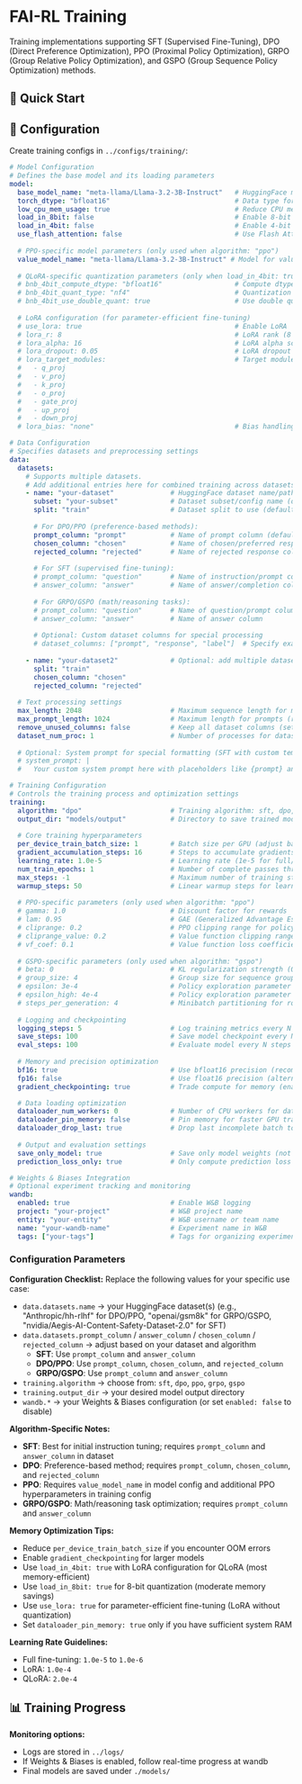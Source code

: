 # FAI-RL Training

Training implementations supporting SFT (Supervised Fine-Tuning), DPO (Direct Preference Optimization), PPO (Proximal Policy Optimization), GRPO (Group Relative Policy Optimization), and GSPO (Group Sequence Policy Optimization) methods.

## 🚀 Quick Start

## 🔧 Configuration

Create training configs in `../configs/training/`:

```yaml
# Model Configuration
# Defines the base model and its loading parameters
model:
  base_model_name: "meta-llama/Llama-3.2-3B-Instruct"   # HuggingFace model name or local path
  torch_dtype: "bfloat16"                               # Data type for model weights (bfloat16/float16/float32)
  low_cpu_mem_usage: true                               # Reduce CPU memory usage during model loading
  load_in_8bit: false                                   # Enable 8-bit quantization
  load_in_4bit: false                                   # Enable 4-bit quantization (for QLoRA)
  use_flash_attention: false                            # Use Flash Attention for faster training (if supported)
  
  # PPO-specific model parameters (only used when algorithm: "ppo")
  value_model_name: "meta-llama/Llama-3.2-3B-Instruct" # Model for value function (typically same as base_model)
  
  # QLoRA-specific quantization parameters (only when load_in_4bit: true)
  # bnb_4bit_compute_dtype: "bfloat16"                  # Compute dtype for 4-bit quantization
  # bnb_4bit_quant_type: "nf4"                          # Quantization type: "nf4" or "fp4"
  # bnb_4bit_use_double_quant: true                     # Use double quantization for better accuracy
  
  # LoRA configuration (for parameter-efficient fine-tuning)
  # use_lora: true                                      # Enable LoRA
  # lora_r: 8                                           # LoRA rank (8 for LoRA, 16 for QLoRA)
  # lora_alpha: 16                                      # LoRA alpha scaling factor (typically 2x rank)
  # lora_dropout: 0.05                                  # LoRA dropout rate
  # lora_target_modules:                                # Target modules for LoRA
  #   - q_proj
  #   - v_proj
  #   - k_proj
  #   - o_proj
  #   - gate_proj
  #   - up_proj
  #   - down_proj
  # lora_bias: "none"                                   # Bias handling: "none", "all", or "lora_only"

# Data Configuration
# Specifies datasets and preprocessing settings
data:
  datasets:
    # Supports multiple datasets. 
    # Add additional entries here for combined training across datasets.
    - name: "your-dataset"              # HuggingFace dataset name/path (required) e.g. Anthropic/hh-rlhf
      subset: "your-subset"             # Dataset subset/config name (optional)
      split: "train"                    # Dataset split to use (default: "train")
      
      # For DPO/PPO (preference-based methods):
      prompt_column: "prompt"           # Name of prompt column (default: "prompt")
      chosen_column: "chosen"           # Name of chosen/preferred response column (default: "chosen")
      rejected_column: "rejected"       # Name of rejected response column (default: "rejected")
      
      # For SFT (supervised fine-tuning):
      # prompt_column: "question"       # Name of instruction/prompt column
      # answer_column: "answer"         # Name of answer/completion column (default: "answer")
      
      # For GRPO/GSPO (math/reasoning tasks):
      # prompt_column: "question"       # Name of question/prompt column
      # answer_column: "answer"         # Name of answer column
      
      # Optional: Custom dataset columns for special processing
      # dataset_columns: ["prompt", "response", "label"]  # Specify exact columns to keep
      
    - name: "your-dataset2"             # Optional: add multiple datasets for combined training
      split: "train"
      chosen_column: "chosen"
      rejected_column: "rejected"
  
  # Text processing settings
  max_length: 2048                      # Maximum sequence length for model input
  max_prompt_length: 1024               # Maximum length for prompts (rest reserved for responses)
  remove_unused_columns: false          # Keep all dataset columns (set true to save memory)
  dataset_num_proc: 1                   # Number of processes for dataset preprocessing (optional)
  
  # Optional: System prompt for special formatting (SFT with custom templates)
  # system_prompt: |
  #   Your custom system prompt here with placeholders like {prompt} and {response}

# Training Configuration  
# Controls the training process and optimization settings
training:
  algorithm: "dpo"                      # Training algorithm: sft, dpo, ppo, grpo, gspo
  output_dir: "models/output"           # Directory to save trained model and checkpoints
  
  # Core training hyperparameters
  per_device_train_batch_size: 1        # Batch size per GPU (adjust based on GPU memory)
  gradient_accumulation_steps: 16       # Steps to accumulate gradients (effective batch = batch_size × accum_steps × num_gpus)
  learning_rate: 1.0e-5                 # Learning rate (1e-5 for full/LoRA, 1e-4 to 2e-4 for QLoRA)
  num_train_epochs: 1                   # Number of complete passes through the dataset
  max_steps: -1                         # Maximum number of training steps (-1 = train for num_train_epochs)
  warmup_steps: 50                      # Linear warmup steps for learning rate scheduler
  
  # PPO-specific parameters (only used when algorithm: "ppo")
  # gamma: 1.0                          # Discount factor for rewards
  # lam: 0.95                           # GAE (Generalized Advantage Estimation) lambda
  # cliprange: 0.2                      # PPO clipping range for policy updates
  # cliprange_value: 0.2                # Value function clipping range
  # vf_coef: 0.1                        # Value function loss coefficient
  
  # GSPO-specific parameters (only used when algorithm: "gspo")
  # beta: 0                             # KL regularization strength (0 = no KL penalty)
  # group_size: 4                       # Group size for sequence grouping
  # epsilon: 3e-4                       # Policy exploration parameter (lower bound)
  # epsilon_high: 4e-4                  # Policy exploration parameter (upper bound)  
  # steps_per_generation: 4             # Minibatch partitioning for rollout data
  
  # Logging and checkpointing
  logging_steps: 5                      # Log training metrics every N steps
  save_steps: 100                       # Save model checkpoint every N steps
  eval_steps: 100                       # Evaluate model every N steps (optional, used by DPO/GRPO/GSPO/SFT)
  
  # Memory and precision optimization
  bf16: true                            # Use bfloat16 precision (recommended for modern GPUs)
  fp16: false                           # Use float16 precision (alternative to bf16)
  gradient_checkpointing: true          # Trade compute for memory (enables larger models/batch sizes)

  # Data loading optimization
  dataloader_num_workers: 0             # Number of CPU workers for data loading (0 = main process only)
  dataloader_pin_memory: false          # Pin memory for faster GPU transfer (set true if sufficient RAM)
  dataloader_drop_last: true            # Drop last incomplete batch to ensure consistent batch sizes
  
  # Output and evaluation settings
  save_only_model: true                 # Save only model weights (not optimizer states) to reduce disk usage
  prediction_loss_only: true            # Only compute prediction loss during evaluation

# Weights & Biases Integration
# Optional experiment tracking and monitoring
wandb:  
  enabled: true                         # Enable W&B logging
  project: "your-project"               # W&B project name
  entity: "your-entity"                 # W&B username or team name
  name: "your-wandb-name"               # Experiment name in W&B
  tags: ["your-tags"]                   # Tags for organizing experiments
```

### Configuration Parameters

**Configuration Checklist:**
Replace the following values for your specific use case:
- `data.datasets.name` → your HuggingFace dataset(s) (e.g., "Anthropic/hh-rlhf" for DPO/PPO, "openai/gsm8k" for GRPO/GSPO, "nvidia/Aegis-AI-Content-Safety-Dataset-2.0" for SFT)
- `data.datasets.prompt_column` / `answer_column` / `chosen_column` / `rejected_column` → adjust based on your dataset and algorithm
  - **SFT**: Use `prompt_column` and `answer_column`
  - **DPO/PPO**: Use `prompt_column`, `chosen_column`, and `rejected_column`
  - **GRPO/GSPO**: Use `prompt_column` and `answer_column`
- `training.algorithm` → choose from: `sft`, `dpo`, `ppo`, `grpo`, `gspo`
- `training.output_dir` → your desired model output directory  
- `wandb.*` → your Weights & Biases configuration (or set `enabled: false` to disable)

**Algorithm-Specific Notes:**
- **SFT**: Best for initial instruction tuning; requires `prompt_column` and `answer_column` in dataset
- **DPO**: Preference-based method; requires `prompt_column`, `chosen_column`, and `rejected_column`
- **PPO**: Requires `value_model_name` in model config and additional PPO hyperparameters in training config
- **GRPO/GSPO**: Math/reasoning task optimization; requires `prompt_column` and `answer_column`

**Memory Optimization Tips:**
- Reduce `per_device_train_batch_size` if you encounter OOM errors
- Enable `gradient_checkpointing` for larger models
- Use `load_in_4bit: true` with LoRA configuration for QLoRA (most memory-efficient)
- Use `load_in_8bit: true` for 8-bit quantization (moderate memory savings)
- Use `use_lora: true` for parameter-efficient fine-tuning (LoRA without quantization)
- Set `dataloader_pin_memory: true` only if you have sufficient system RAM

**Learning Rate Guidelines:**
- Full fine-tuning: `1.0e-5` to `1.0e-6`
- LoRA: `1.0e-4`
- QLoRA: `2.0e-4`

## 📊 Training Progress

**Monitoring options:**
- Logs are stored in `../logs/`
- If Weights & Biases is enabled, follow real-time progress at wandb
- Final models are saved under `./models/`